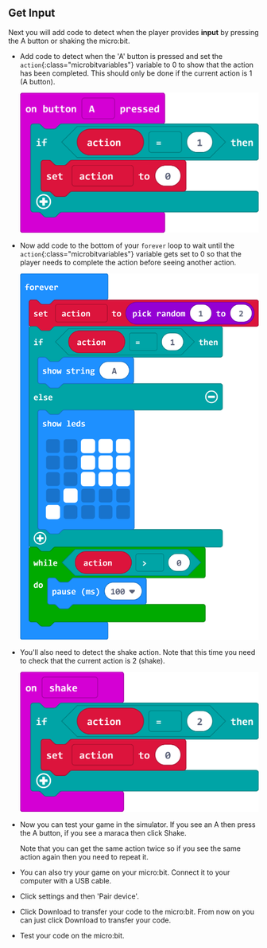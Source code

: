 ## Get Input

Next you will add code to detect when the player provides **input** by pressing the A button or shaking the micro:bit. 

+ Add code to detect when the 'A' button is pressed and set the `action`{:class="microbitvariables"} variable to 0 to show that the action has been completed. This should only be done if the current action is 1 (A button).

  ![screenshot](images/doit-a-button.png)

+ Now add code to the bottom of your `forever` loop to wait until the `action`{:class="microbitvariables"} variable gets set to 0 so that the player needs to complete the action before seeing another action. 

  ![screenshot](images/doit-wait.png)

+ You'll also need to detect the shake action. Note that this time you need to check that the current action is 2 (shake).

  ![screenshot](images/doit-shake.png)

+ Now you can test your game in the simulator. If you see an A then press the A button, if you see a maraca then click Shake. 

  Note that you can get the same action twice so if you see the same action again then you need to repeat it. 

+ You can also try your game on your micro:bit. Connect it to your computer with a USB cable. 

+ Click settings and then 'Pair device'.

+ Click Download to transfer your code to the micro:bit. From now on you can just click Download to transfer your code. 

+ Test your code on the micro:bit.



